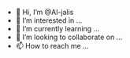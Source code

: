 - 👋 Hi, I’m @Al-jalis
- 👀 I’m interested in ...
- 🌱 I’m currently learning ...
- 💞️ I’m looking to collaborate on ...
- 📫 How to reach me ...

<!---
Al-Imdad/Al-Imdad is a ✨ special ✨ repository because its `README.md` (this file) appears on your GitHub profile.
You can click the Preview link to take a look at your changes.
--->
